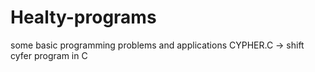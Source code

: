 # Healty-programs
some basic programming problems and applications
CYPHER.C -> shift cyfer program in C
